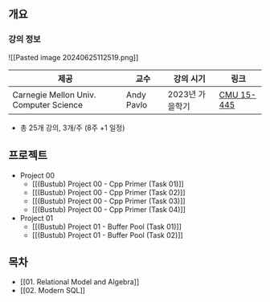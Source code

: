 ## 개요

### 강의 정보

![[Pasted image 20240625112519.png]]

| 제공                                     | 교수         | 강의 시기      | 링크                                                       |
| -------------------------------------- | ---------- | ---------- | -------------------------------------------------------- |
| Carnegie Mellon Univ. Computer Science | Andy Pavlo | 2023년 가을학기 | [CMU 15-445](https://15445.courses.cs.cmu.edu/fall2023/) |
- 총 25개 강의, 3개/주 (8주 +1 일정)

## 프로젝트

- Project 00
	- [[(Bustub) Project 00 - Cpp Primer (Task 01)]]
	- [[(Bustub) Project 00 - Cpp Primer (Task 02)]]
	- [[(Bustub) Project 00 - Cpp Primer (Task 03)]]
	- [[(Bustub) Project 00 - Cpp Primer (Task 04)]]
- Project 01
	- [[(Bustub) Project 01 - Buffer Pool (Task 01)]]
	- [[(Bustub) Project 01 - Buffer Pool (Task 02)]]

## 목차

- [[01. Relational Model and Algebra]]
- [[02. Modern SQL]]